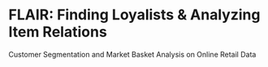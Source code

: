 # FLAIR: Finding Loyalists & Analyzing Item Relations
Customer Segmentation and Market Basket Analysis on Online Retail Data
